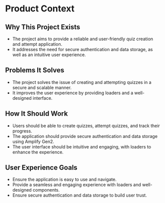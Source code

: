 # Product Context

## Why This Project Exists
- The project aims to provide a reliable and user-friendly quiz creation and attempt application.
- It addresses the need for secure authentication and data storage, as well as an intuitive user experience.

## Problems It Solves
- The project solves the issue of creating and attempting quizzes in a secure and scalable manner.
- It improves the user experience by providing loaders and a well-designed interface.

## How It Should Work
- Users should be able to create quizzes, attempt quizzes, and track their progress.
- The application should provide secure authentication and data storage using Amplify Gen2.
- The user interface should be intuitive and engaging, with loaders to enhance the experience.

## User Experience Goals
- Ensure the application is easy to use and navigate.
- Provide a seamless and engaging experience with loaders and well-designed components.
- Ensure secure authentication and data storage to build user trust.
